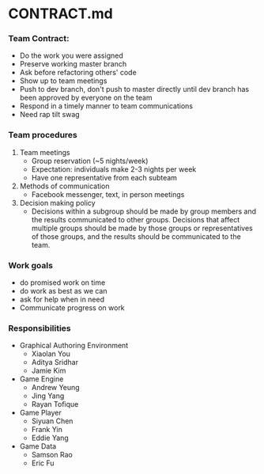 CONTRACT.md
===
### Team Contract:
- Do the work you were assigned
- Preserve working master branch
- Ask before refactoring others' code
- Show up to team meetings
- Push to dev branch, don't push to master directly until dev branch has been approved by everyone on the team
- Respond in a timely manner to team communications
- Need rap tilt swag

### Team procedures
1. Team meetings
    - Group reservation (~5 nights/week) 
    - Expectation: individuals make 2-3 nights per week
    - Have one representative from each subteam
2. Methods of communication
    * Facebook messenger, text, in person meetings
3. Decision making policy
    * Decisions within a subgroup should be made by group members and the results communicated to other groups. Decisions that affect multiple groups should be made by those groups or representatives of those groups, and the results should be communicated to the team.

### Work goals
* do promised work on time
* do work as best as we can
* ask for help when in need
* Communicate progress on work

### Responsibilities
* Graphical Authoring Environment
    * Xiaolan You
    * Aditya Sridhar
    * Jamie Kim
* Game Engine
    * Andrew Yeung
    * Jing Yang
    * Rayan Tofique
* Game Player
    * Siyuan Chen
    * Frank Yin
    * Eddie Yang
* Game Data
    * Samson Rao
    * Eric Fu
